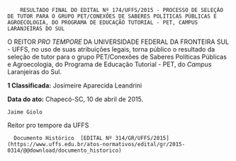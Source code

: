         RESULTADO FINAL DO EDITAL Nº 174/UFFS/2015 - PROCESSO DE SELEÇÃO DE TUTOR PARA O GRUPO PET/CONEXÕES DE SABERES POLÍTICAS PÚBLICAS E AGROECOLOGIA, DO PROGRAMA DE EDUCAÇÃO TUTORIAL - PET, CAMPUS LARANJEIRAS DO SUL  

O REITOR *PRO TEMPORE* DA UNIVERSIDADE FEDERAL DA FRONTEIRA SUL - UFFS, no uso de suas atribuições legais, torna público o resultado da seleção de tutor para o grupo PET/Conexões de Saberes Políticas Públicas e Agroecologia, do Programa de Educação Tutorial - PET, do *Campus* Laranjeiras do Sul.

 **1 Classificada:** Josimeire Aparecida Leandrini

  

   **Data do ato:** Chapecó-SC, 10 de abril de 2015.   
 

    Jaime Giolo   
 Reitor pro tempore da UFFS 

      Documento Histórico  [EDITAL Nº 314/GR/UFFS/2015](https://www.uffs.edu.br/atos-normativos/edital/gr/2015-0314/@@download/documento_historico)     
      